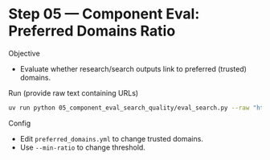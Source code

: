 # Step 05 — Component Eval: Preferred Domains Ratio

Objective
- Evaluate whether research/search outputs link to preferred (trusted) domains.

Run (provide raw text containing URLs)
```bash
uv run python 05_component_eval_search_quality/eval_search.py --raw "https://arxiv.org/abs/1234 https://example.com/bad"
```

Config
- Edit `preferred_domains.yml` to change trusted domains.
- Use `--min-ratio` to change threshold.


